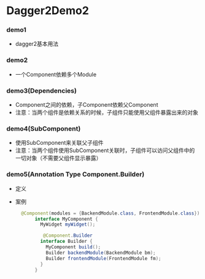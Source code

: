 # Dagger2Demo2
### demo1
- dagger2基本用法
### demo2
- 一个Component依赖多个Module
### demo3(Dependencies)
- Component之间的依赖，子Component依赖父Component
- 注意：当两个组件是依赖关系的时候，子组件只能使用父组件暴露出来的对象
### demo4(SubComponent)
- 使用SubComponent来关联父子组件
- 注意：当两个组件使用SubComponent关联时，子组件可以访问父组件中的一切对象（不需要父组件显示暴露）
### demo5(Annotation Type Component.Builder)
- 定义
- 案例

  ```java
    @Component(modules = {BackendModule.class, FrontendModule.class})
         interface MyComponent {
           MyWidget myWidget();

            @Component.Builder
           interface Builder {
             MyComponent build();
             Builder backendModule(BackendModule bm);
             Builder frontendModule(FrontendModule fm);
           }
         }
    ```